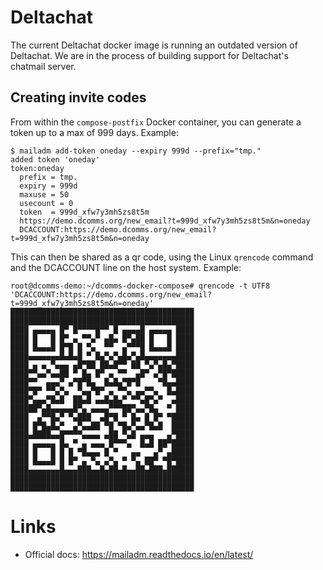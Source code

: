 # Deltachat

The current Deltachat docker image is running an outdated version of Deltachat. We are in the process of building support for Deltachat's chatmail server.

## Creating invite codes

From within the `compose-postfix` Docker container, you can generate a token up to a max of 999 days. Example:

```
$ mailadm add-token oneday --expiry 999d --prefix="tmp."
added token 'oneday'
token:oneday
  prefix = tmp.
  expiry = 999d
  maxuse = 50
  usecount = 0
  token  = 999d_xfw7y3mh5zs8t5m
  https://demo.dcomms.org/new_email?t=999d_xfw7y3mh5zs8t5m&n=oneday
  DCACCOUNT:https://demo.dcomms.org/new_email?t=999d_xfw7y3mh5zs8t5m&n=oneday
```

This can then be shared as a qr code, using the Linux `qrencode` command and the DCACCOUNT line on the host system. Example:

```
root@dcomms-demo:~/dcomms-docker-compose# qrencode -t UTF8 'DCACCOUNT:https://demo.dcomms.org/new_email?t=999d_xfw7y3mh5zs8t5m&n=oneday'
█████████████████████████████████████████
█████████████████████████████████████████
████ ▄▄▄▄▄ █▀ █▀▀▀▀█▀▀ █ ▄▄▄▄█ ▄▄▄▄▄ ████
████ █   █ █▀ ▄ ▀▀▄▀ ▄█▄ █▀▄██ █   █ ████
████ █▄▄▄█ █▀█ █ ▀▄  ▀▀  ▄▀▀▀█ █▄▄▄█ ████
████▄▄▄▄▄▄▄█▄█▄█ ▀ █▄▀▄▀▄█▄▀▄█▄▄▄▄▄▄▄████
████ ▄ ▄ ▀▄▄▄ ▄█▀██ ██▄█▀▀ ██ ▀▄▀▄█▄▀████
████▀▀▄▄▀▄▄██ ▀ █▄ █▀ ▄ ▀▀  ▄█▀ ▄▀█▀█████
████▀▀  ▄▄▄▀ ▄▀█▀█▄  █▄█▄▀█▀█    ▀█▄▄████
████▀█▀ ▀▀▄▀▄  ▀▄▄▀█▀ ▄ ▀▀▄ ▄▄▀▀▄  █▄████
████▀▄▄▄▀█▄█  ██▄█ ▄▄█▄█▄▀ ▀▀▄█▀▄▀  ▄████
██████▀▄█▄▄▄▄▄█▀▄ ▄▄▄▄▀▀▀██▀▄▄▀█▄  ▀ ████
████  ▄▀▀█▄▀ ▀▄███  ▄█▀█ ▀ █▄ █ █▀ ▀█████
████ █▀█▄█▄▀  ▄▀▄▄██ ▀█ ▀█▄▀▄▄▀█▄█  █████
████▄████▄▄█▀▀▀▀▄▄▄▄ ▄██ ▀▄█ ▄▄▄   ▄▀████
████ ▄▄▄▄▄ █▄ ▀ ▄ ▄▄▄ █▀▀▀▄  █▄█ ██▀█████
████ █   █ █ █ ▀█▄▄▄ █ ▀   ▄▄   ▄▀ ▄█████
████ █▄▄▄█ █ █▀ ▄ ▀▄ ▄▀▄ ▀ ▀▄ ██▀ ▀█▀████
████▄▄▄▄▄▄▄█▄▄▄███▄▄█▄██▄█▄▄██▄███▄██████
█████████████████████████████████████████
█████████████████████████████████████████
```

# Links

* Official docs: https://mailadm.readthedocs.io/en/latest/
